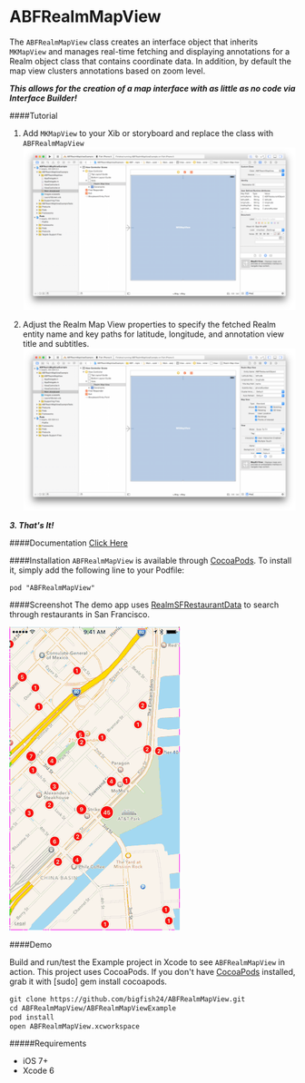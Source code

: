 # ABFRealmMapView

The `ABFRealmMapView` class creates an interface object that inherits `MKMapView` and manages real-time fetching and displaying annotations for a Realm object class that contains coordinate data. In addition, by default the map view clusters annotations based on zoom level.

_**This allows for the creation of a map interface with as little as no code via Interface Builder!**_

####Tutorial
1. Add `MKMapView` to your Xib or storyboard and replace the class with `ABFRealmMapView`
![Add MKMapView to storyboard](/images/xcode-storyboard1.png?raw=true "Add MKMapView to storyboard")

2. Adjust the Realm Map View properties to specify the fetched Realm entity name and key paths for latitude, longitude, and annotation view title and subtitles.
![Add MKMapView to storyboard](/images/xcode-storyboard2.png?raw=true "Add MKMapView to storyboard")

_**3. That's It!**_

####Documentation
[Click Here](http://htmlpreview.github.io/?https://raw.githubusercontent.com/bigfish24/ABFRealmMapView/master/Documentation/html/index.html)

####Installation
`ABFRealmMapView` is available through [CocoaPods](http://cocoapods.org). To install
it, simply add the following line to your Podfile:
```
pod "ABFRealmMapView"
```

####Screenshot
The demo app uses [RealmSFRestaurantData](https://github.com/bigfish24/RealmSFRestaurantData) to search through restaurants in San Francisco.

![SF Restaurant Map View](/images/ABFRealmMapView.gif?raw=true "SF Restaurant Map View")

####Demo

Build and run/test the Example project in Xcode to see `ABFRealmMapView` in action. This project uses CocoaPods. If you don't have [CocoaPods](http://cocoapods.org/) installed, grab it with [sudo] gem install cocoapods.

```
git clone https://github.com/bigfish24/ABFRealmMapView.git
cd ABFRealmMapView/ABFRealmMapViewExample
pod install
open ABFRealmMapView.xcworkspace
```
#####Requirements

* iOS 7+
* Xcode 6
